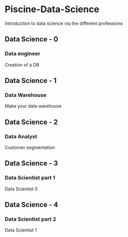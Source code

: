 # Piscine-Data-Science
Introduction to data science via the different professions

## Data Science - 0
### Data engineer
Creation of a DB

## Data Science - 1
### Data Warehouse
Make your data warehouse

## Data Science - 2
### Data Analyst
Customer segmentation

## Data Science - 3
### Data Scientist part 1
Data Scientist 0

## Data Science - 4
### Data Scientist part 2
Data Scientist 1
